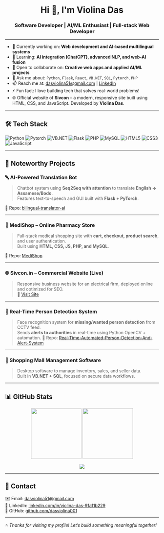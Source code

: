 <h1 align="center">Hi 👋, I'm Violina Das</h1>
<h3 align="center">Software Developer | AI/ML Enthusiast | Full-stack Web Developer</h3>

---

- 🔭 Currently working on: **Web development and AI-based multilingual systems**
- 🌱 Learning: **AI integration (ChatGPT), advanced NLP, and web-AI fusion**
- 👯 Open to collaborate on: **Creative web apps and applied AI/ML projects**
- 💬 Ask me about: `Python`, `Flask`, `React`, `VB.NET`, `SQL`, `Pytorch`, `PHP`
- 📫 Reach me at: [dasviolina51@gmail.com](mailto:dasviolina51@gmail.com) | [LinkedIn](https://linkedin.com/in/violina-das-91a11b229)
- ⚡ Fun fact: I love building tech that solves real-world problems!
- 🌐 Official website of **Sivcon** – a modern, responsive site built using HTML, CSS, and JavaScript. Developed by **Violina Das**.

---

## 🛠️ Tech Stack

![Python](https://img.shields.io/badge/Python-3776AB?style=flat&logo=python&logoColor=white)
![Pytorch](https://img.shields.io/badge/PyTorch-EE4C2C?style=flat&logo=pytorch&logoColor=white)
![VB.NET](https://img.shields.io/badge/VB.NET-512BD4?style=flat&logo=dotnet&logoColor=white)
![Flask](https://img.shields.io/badge/Flask-000000?style=flat&logo=flask)
![PHP](https://img.shields.io/badge/PHP-777BB4?style=flat&logo=php&logoColor=white)
![MySQL](https://img.shields.io/badge/MySQL-4479A1?style=flat&logo=mysql&logoColor=white)
![HTML5](https://img.shields.io/badge/HTML5-E34F26?style=flat&logo=html5&logoColor=white)
![CSS3](https://img.shields.io/badge/CSS3-1572B6?style=flat&logo=css3&logoColor=white)
![JavaScript](https://img.shields.io/badge/JavaScript-F7DF1E?style=flat&logo=javascript&logoColor=black)

---

## 🧠 Noteworthy Projects

### 🔤 AI-Powered Translation Bot
> Chatbot system using **Seq2Seq with attention** to translate **English → Assamese/Bodo**.  
> Features text-to-speech and GUI built with **Flask + PyTorch**.

📌 Repo: [bilingual-translator-ai](https://github.com/dasviolina001/bilingual-translator-ai)

---

### 💊 MediShop – Online Pharmacy Store
> Full-stack medical shopping site with **cart, checkout, product search**, and user authentication.  
> Built using **HTML, CSS, JS, PHP, and MySQL**.

📌 Repo: [MediShop](https://github.com/dasviolina001/medishop)

---

### 🌐 Sivcon.in – Commercial Website (Live)
> Responsive business website for an electrical firm, deployed online and optimized for SEO.  
🔗 [Visit Site](https://sivcon.in)

---

### 🎥 Real-Time Person Detection System
> Face recognition system for **missing/wanted person detection** from CCTV feed.  
> Sends **alerts to authorities** in real-time using Python OpenCV + automation.
📌 Repo: [Real-Time-Automated-Person-Detection-And-Alert-System](https://github.com/dasviolina001/Real-Time-Automated-Person-Detection-And-Alert-System)

---

### 🏬 Shopping Mall Management Software
> Desktop software to manage inventory, sales, and seller data.  
> Built in **VB.NET + SQL**, focused on secure data workflows.

---

## 📊 GitHub Stats

<p align="center">
  <img src="https://github-readme-stats.vercel.app/api?username=dasviolina001&show_icons=true&theme=tokyonight" height="165" />
  <img src="https://github-readme-stats.vercel.app/api/top-langs/?username=dasviolina001&layout=compact&theme=tokyonight" height="165" />
</p>

<p align="center">
  <img src="https://streak-stats.demolab.com?user=dasviolina001&theme=tokyonight" />
</p>

---

## 📌 Contact

✉️ Email: [dasviolina51@gmail.com](mailto:dasviolina51@gmail.com)  
🔗 LinkedIn: [linkedin.com/in/violina-das-91a11b229](https://linkedin.com/in/violina-das-91a11b229)  
🐙 GitHub: [github.com/dasviolina001](https://github.com/dasviolina001)

---

⭐️ *Thanks for visiting my profile! Let’s build something meaningful together!*
